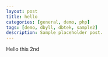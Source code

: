 ```yaml
---
layout: post
title: hello
categories: [general, demo, php]
tags: [demo, dbyll, dbtek, sample2]
description: Sample placeholder post.
---
```


Hello this 2nd
